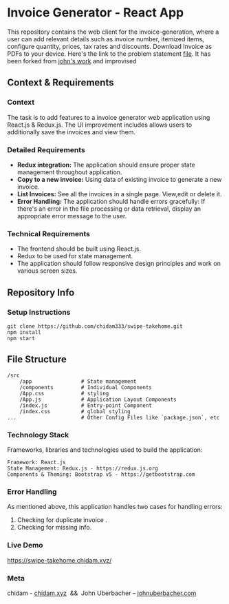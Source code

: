 # Invoice Generator - React App

This repository contains the web client for the invoice-generation, where a user can add relevant details such as invoice number, itemized items, configure quantity, prices, tax rates and discounts. Download Invoice as PDFs to your device. Here's the link to the problem statement [file](https://drive.google.com/file/d/1307DzolFWTZgZoV5osLUJc_UcL-PoaBI/view). It has been forked from [john's work](https://github.com/johnuberbacher/invoice-generator) and improvised

## Context & Requirements

### Context

The task is to add features to a invoice generator web application using React.js & Redux.js. The UI improvement includes allows users to additionally save the invoices and view them.

### Detailed Requirements

- **Redux integration:** The application should ensure proper state management throughout application.
- **Copy to a new invoice:** Using data of existing invoice to generate a new invoice.
- **List Invoices:** See all the invoices in a single page. View,edit or delete it.
- **Error Handling:** The application should handle errors gracefully: If there's an error in the file processing or data retrieval, display an appropriate error message to the user.

### Technical Requirements

- The frontend should be built using React.js.
- Redux to be used for state management.
- The application should follow responsive design principles and work on various screen sizes.

## Repository Info

### Setup Instructions

```
git clone https://github.com/chidam333/swipe-takehome.git
npm install                                                               
npm start
```

## File Structure

```
/src
    /app                # State management
    /components         # Individual Components
    /App.css            # styling
    /App.js             # Application Layout Components
    /index.js           # Entry-point Component
    /index.css          # global styling
...                     # Other Config Files like `package.json`, etc
```

### Technology Stack

Frameworks, libraries and technologies used to build the application:

```
Framework: React.js
State Management: Redux.js - https://redux.js.org
Components & Theming: Bootstrap v5 - https://getbootstrap.com
```
### Error Handling

As mentioned above, this application handles two cases for handling errors:

1. Checking for duplicate invoice .
2. Checking for missing info.


### Live Demo
https://swipe-takehome.chidam.xyz/

### Meta

chidam - [chidam.xyz](https://chidam.xyz)
&nbsp;&&&nbsp; 
John Uberbacher – [johnuberbacher.com](https://johnuberbacher.com)
